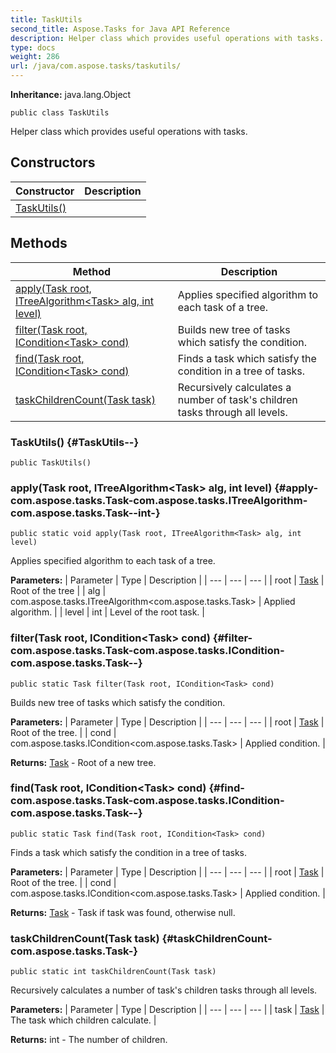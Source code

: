 ```yaml
---
title: TaskUtils
second_title: Aspose.Tasks for Java API Reference
description: Helper class which provides useful operations with tasks.
type: docs
weight: 286
url: /java/com.aspose.tasks/taskutils/
---
```


**Inheritance:**
java.lang.Object
```
public class TaskUtils
```

Helper class which provides useful operations with tasks.
## Constructors

| Constructor | Description |
| --- | --- |
| [TaskUtils()](#TaskUtils--) |  |
## Methods

| Method | Description |
| --- | --- |
| [apply(Task root, ITreeAlgorithm&lt;Task&gt; alg, int level)](#apply-com.aspose.tasks.Task-com.aspose.tasks.ITreeAlgorithm-com.aspose.tasks.Task--int-) | Applies specified algorithm to each task of a tree. |
| [filter(Task root, ICondition&lt;Task&gt; cond)](#filter-com.aspose.tasks.Task-com.aspose.tasks.ICondition-com.aspose.tasks.Task--) | Builds new tree of tasks which satisfy the condition. |
| [find(Task root, ICondition&lt;Task&gt; cond)](#find-com.aspose.tasks.Task-com.aspose.tasks.ICondition-com.aspose.tasks.Task--) | Finds a task which satisfy the condition in a tree of tasks. |
| [taskChildrenCount(Task task)](#taskChildrenCount-com.aspose.tasks.Task-) | Recursively calculates a number of task's children tasks through all levels. |
### TaskUtils() {#TaskUtils--}
```
public TaskUtils()
```


### apply(Task root, ITreeAlgorithm&lt;Task&gt; alg, int level) {#apply-com.aspose.tasks.Task-com.aspose.tasks.ITreeAlgorithm-com.aspose.tasks.Task--int-}
```
public static void apply(Task root, ITreeAlgorithm<Task> alg, int level)
```


Applies specified algorithm to each task of a tree.

**Parameters:**
| Parameter | Type | Description |
| --- | --- | --- |
| root | [Task](../../com.aspose.tasks/task) | Root of the tree |
| alg | com.aspose.tasks.ITreeAlgorithm&lt;com.aspose.tasks.Task&gt; | Applied algorithm. |
| level | int | Level of the root task. |

### filter(Task root, ICondition&lt;Task&gt; cond) {#filter-com.aspose.tasks.Task-com.aspose.tasks.ICondition-com.aspose.tasks.Task--}
```
public static Task filter(Task root, ICondition<Task> cond)
```


Builds new tree of tasks which satisfy the condition.

**Parameters:**
| Parameter | Type | Description |
| --- | --- | --- |
| root | [Task](../../com.aspose.tasks/task) | Root of the tree. |
| cond | com.aspose.tasks.ICondition&lt;com.aspose.tasks.Task&gt; | Applied condition. |

**Returns:**
[Task](../../com.aspose.tasks/task) - Root of a new tree.
### find(Task root, ICondition&lt;Task&gt; cond) {#find-com.aspose.tasks.Task-com.aspose.tasks.ICondition-com.aspose.tasks.Task--}
```
public static Task find(Task root, ICondition<Task> cond)
```


Finds a task which satisfy the condition in a tree of tasks.

**Parameters:**
| Parameter | Type | Description |
| --- | --- | --- |
| root | [Task](../../com.aspose.tasks/task) | Root of the tree. |
| cond | com.aspose.tasks.ICondition&lt;com.aspose.tasks.Task&gt; | Applied condition. |

**Returns:**
[Task](../../com.aspose.tasks/task) - Task if task was found, otherwise null.
### taskChildrenCount(Task task) {#taskChildrenCount-com.aspose.tasks.Task-}
```
public static int taskChildrenCount(Task task)
```


Recursively calculates a number of task's children tasks through all levels.

**Parameters:**
| Parameter | Type | Description |
| --- | --- | --- |
| task | [Task](../../com.aspose.tasks/task) | The task which children calculate. |

**Returns:**
int - The number of children.
